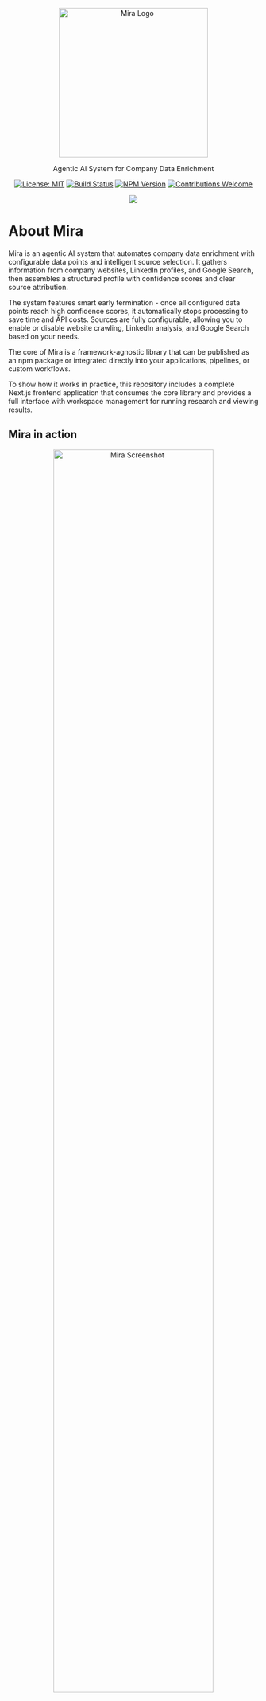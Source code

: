 <p align="center">
  <img src="apps/mira-frontend/public/logo.svg" alt="Mira Logo" width="300" />
</p>

<p align="center">Agentic AI System for Company Data Enrichment</p>

<div align="center">

[![License: MIT](https://img.shields.io/badge/License-MIT-green.svg)](LICENSE)
[![Build Status](https://github.com/dimimikadze/mira/actions/workflows/ci.yml/badge.svg)](https://github.com/dimimikadze/mira/actions/workflows/ci.yml)
[![NPM Version](https://img.shields.io/npm/v/mira-ai.svg)](https://www.npmjs.com/package/mira-ai)
[![Contributions Welcome](https://img.shields.io/badge/contributions-welcome-brightgreen.svg?style=flat)](CONTRIBUTING.md)

</div>

<p align="center">
  <a href="https://www.youtube.com/watch?v=NPTLzECkBT8">
    <img src="https://img.shields.io/badge/Watch%20Demo%20Video-red?style=for-the-badge&logo=youtube" />
  </a>
</p>

# About Mira

Mira is an agentic AI system that automates company data enrichment with configurable data points and intelligent source selection. It gathers information from company websites, LinkedIn profiles, and Google Search, then assembles a structured profile with confidence scores and clear source attribution.

The system features smart early termination - once all configured data points reach high confidence scores, it automatically stops processing to save time and API costs. Sources are fully configurable, allowing you to enable or disable website crawling, LinkedIn analysis, and Google Search based on your needs.

The core of Mira is a framework-agnostic library that can be published as an npm package or integrated directly into your applications, pipelines, or custom workflows.

To show how it works in practice, this repository includes a complete Next.js frontend application that consumes the core library and provides a full interface with workspace management for running research and viewing results.

## Mira in action

<p align="center">
  <img src="./Screenshot.png" alt="Mira Screenshot" width="80%" />
</p>

## Key Features

- **Configurable Data Points** – Define exactly what information to collect (company name, industry, funding, etc.) with custom descriptions for precise extraction.
- **Intelligent Source Selection** – Enable/disable website crawling, LinkedIn analysis, and Google Search based on your needs.
- **Smart Early Termination** – Automatically stops processing when all data points reach high confidence scores, saving time and API costs.
- **Multi-Agent Architecture** – Specialized agents handle discovery, internal pages, LinkedIn, Google Search, and analysis, with intelligent orchestration.
- **Confidence Scoring & Source Attribution** – Each fact includes a confidence score (1-5) and references its source for transparency and trust.
- **Company Analysis & Criteria Matching** – Generate executive summaries and evaluate companies against custom criteria with fit scores (0-10) and detailed reasoning.
- **Personalized Outreach Generation** – AI-powered LinkedIn and email outreach message creation based on enriched company data with customizable prompts.
- **Realtime Progress Events** – Emits structured events during execution so you can track and display live progress.
- **Service Layer for Data Gathering** – Built-in services handle scraping, Google Search, LinkedIn company data, and cookie consent banners.
- **Composable Core Library** – Framework-agnostic and publishable as an npm package, ready for Node.js/TypeScript projects.
- **Complete Next.js Frontend** – Full application showing how to consume the library with workspace management, user authentication, and live progress updates.

## How it works

Mira takes a company's website URL and your configuration, then intelligently orchestrates multiple AI agents to gather comprehensive company information. You can customize exactly what data to collect and which sources to use.

**Configuration**

- **Data Points**: Define custom data points with names and descriptions (e.g., "industry": "Primary business sector or market vertical")
- **Sources**: Enable/disable website crawling, LinkedIn analysis, and Google Search (landing page is always analyzed)
- **Analysis**: Optionally enable executive summary generation and/or provide company criteria for fit scoring

**Intelligent Orchestration**

1. **Discovery agent** analyzes the landing page, extracts social profiles, and identifies relevant internal pages
2. **Internal pages agent** (if enabled) scans discovered pages for data points that need improvement
3. **LinkedIn agent** (if enabled) gathers additional details, but only for missing or low-confidence data points
4. **Google Search agent** (if enabled) queries for remaining gaps using targeted searches
5. **Company analysis agent** (if configured) generates executive summary and/or evaluates company criteria fit

**Smart Early Termination**

The system continuously monitors data point confidence scores. If all configured data points reach the minimum confidence threshold, processing automatically terminates early to save time and API costs.

**Data Merging & Confidence**

- Every data point includes a confidence score (1-5) and source attribution
- When multiple sources provide the same information, higher confidence scores take precedence
- Real-time progress events are emitted throughout execution for live status tracking

## Architecture Diagram

![Mira Architecture Diagram](./Diagram.png)

## Tech Stack

### Core Library (`packages/mira-ai`)

- **Node.js** – runtime environment.
- **TypeScript** – type safety and maintainability.
- **OpenAI Agents SDK** – multi-agent orchestration and reasoning.
- **ScrapingBee** – API-based scraping, used for both website crawling and Google Search.
- **Zod** – runtime schema validation and input/output type enforcement.
- **Jest** – testing framework for validating services and agents individually.

### Frontend Application (`apps/mira-frontend`)

- **Next.js** – full-featured interface to run enrichment and display results.
- **Supabase** – user authentication and workspace storage.
- **Workspace Management** – create and manage multiple research configurations with custom data points, sources, and analysis settings.
- **TypeScript** – Consumes core library types.
- **TailwindCSS** – styling for the UI.
- **shadcn/ui** – accessible, prebuilt UI components.

## Requirements

- **Node.js** v18 or later (ensures compatibility with the OpenAI Agents SDK)
- **npm** (comes with Node.js) or **pnpm/yarn** as your package manager
- **API Keys**:
  - `OPENAI_API_KEY` — for agent orchestration
  - `SCRAPING_BEE_API_KEY` — for web scraping and Google Search
- **Supabase Account** (for frontend) — user authentication and workspace storage

## Environment Variables

Mira requires API keys to function. Environment files are used to separate configuration for local development and testing.

### Core Library Testing (`packages/mira-ai/.env.test`)

For testing the core library, create a `.env.test` file:

```
OPENAI_API_KEY=sk-xxxx
SCRAPING_BEE_API_KEY=xxxx
```

### Frontend (`apps/mira-frontend/.env.local`)

For running the frontend, create a `.env.local` file with additional Supabase configuration:

```
OPENAI_API_KEY=sk-xxxx
SCRAPING_BEE_API_KEY=xxxx

NEXT_PUBLIC_SUPABASE_URL=your-supabase-url
NEXT_PUBLIC_SUPABASE_ANON_KEY=your-supabase-anon-key
```

## Installation & Setup

You can use Mira in two ways:

1. **Local Development** (run the frontend application with workspaces and the core library)
2. **As an npm Package** (use the mira-ai library directly in your own project)

---

### 1. Local Development

Clone the repository and install dependencies:

```bash
git clone https://github.com/dimimikadze/mira.git
cd mira
npm install
```

#### Frontend Setup

Create `apps/mira-frontend/.env.local` with your API keys and Supabase configuration:

```bash
OPENAI_API_KEY=sk-xxxx
SCRAPING_BEE_API_KEY=xxxx

# Supabase
NEXT_PUBLIC_SUPABASE_URL=your-supabase-url
NEXT_PUBLIC_SUPABASE_ANON_KEY=your-supabase-anon-key
```

Run database migrations:

```bash
npm run db:migrate
```

Generate TypeScript types from your Supabase schema:

```bash
npm run generate-types
```

Start the frontend application:

```bash
npm run dev:mira-frontend
```

### 2. Use as an npm package (mira-ai library)

```bash
npm install mira-ai
```

```typescript
import { researchCompany } from 'mira-ai';

const config = {
  apiKeys: {
    openaiApiKey: process.env.OPENAI_API_KEY!,
    scrapingBeeApiKey: process.env.SCRAPING_BEE_API_KEY!,
  },
};

const result = await researchCompany('https://company.com', config, {
  enrichmentConfig: {
    // Define custom data points to collect
    dataPoints: [
      { name: 'industry', description: 'Primary business sector' },
      { name: 'employeeCount', description: 'Number of employees' },
      { name: 'funding', description: 'Latest funding round and amount' },
      { name: 'recentNews', description: 'Recent company news or updates' },
    ],
    // Configure which sources to use (landing page is always analyzed)
    sources: {
      crawl: true, // Enable internal pages crawling
      linkedin: true, // Enable LinkedIn analysis
      google: true, // Enable Google Search
    },
    // Configure analysis options
    analysis: {
      executiveSummary: true, // Generate executive summary
      companyCriteria: 'B2B SaaS companies with 50-200 employees', // Evaluate fit against criteria
    },
  },
  onProgress: (type, message) => {
    console.log(`${type}: ${message}`);
  },
});

console.log(result.enrichedCompany);
console.log(result.companyAnalysis);
```

### Authentication

The frontend application uses Supabase for user authentication and workspace management. Users can sign up and sign in through the Supabase Auth system, with each user having access to their own private workspaces.

## Additional Documentation

This monorepo contains two main packages, each with its own README that provides a deeper look into architecture and usage:

- **[Mira AI Library](./packages/mira-ai/README.md)** — Node.js/TypeScript library with agents, services, and orchestration logic.
- **[Mira Frontend](./apps/mira-frontend/README.md)** — Next.js application with workspace management for running enrichment and visualizing results.

## AI-Assisted Development

If you're developing with AI tools like Cursor, configuration rules are already set up in the root, library, and frontend packages to ensure consistency.

## Contributing

See [CONTRIBUTING.md](./CONTRIBUTING.md) for guidelines.

## License

Distributed under the MIT License. See [LICENSE](./LICENSE) for details.

## Credits

Logo and UI design by [salomeskv](https://www.salomeskv.com/about)
